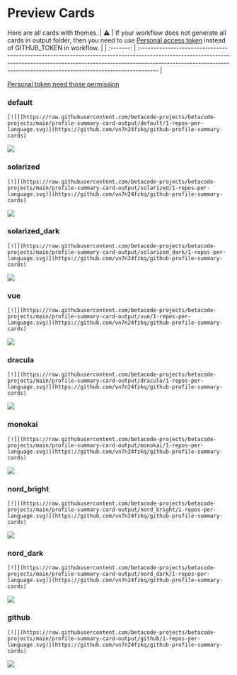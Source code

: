 
# Preview Cards

Here are all cards with themes.
| :warning: | If your workflow does not generate all cards in output folder, then you need to use [Personal access token](https://docs.github.com/en/actions/configuring-and-managing-workflows/creating-and-storing-encrypted-secrets) instead of GITHUB_TOKEN in workflow. |
| :-------: | :------------------------------------------------------------------------------------------------------------------------------------------------------------------------------------------------------------------------------------------------ |

[Personal token need those permission](https://github.com/vn7n24fzkq/github-profile-summary-cards/wiki/Personal-access-token-permissions)


### default


```
[![](https://raw.githubusercontent.com/betacode-projects/betacode-projects/main/profile-summary-card-output/default/1-repos-per-language.svg)](https://github.com/vn7n24fzkq/github-profile-summary-cards)
```
![](https://raw.githubusercontent.com/betacode-projects/betacode-projects/main/profile-summary-card-output/default/1-repos-per-language.svg)


### solarized


```
[![](https://raw.githubusercontent.com/betacode-projects/betacode-projects/main/profile-summary-card-output/solarized/1-repos-per-language.svg)](https://github.com/vn7n24fzkq/github-profile-summary-cards)
```
![](https://raw.githubusercontent.com/betacode-projects/betacode-projects/main/profile-summary-card-output/solarized/1-repos-per-language.svg)


### solarized_dark


```
[![](https://raw.githubusercontent.com/betacode-projects/betacode-projects/main/profile-summary-card-output/solarized_dark/1-repos-per-language.svg)](https://github.com/vn7n24fzkq/github-profile-summary-cards)
```
![](https://raw.githubusercontent.com/betacode-projects/betacode-projects/main/profile-summary-card-output/solarized_dark/1-repos-per-language.svg)


### vue


```
[![](https://raw.githubusercontent.com/betacode-projects/betacode-projects/main/profile-summary-card-output/vue/1-repos-per-language.svg)](https://github.com/vn7n24fzkq/github-profile-summary-cards)
```
![](https://raw.githubusercontent.com/betacode-projects/betacode-projects/main/profile-summary-card-output/vue/1-repos-per-language.svg)


### dracula


```
[![](https://raw.githubusercontent.com/betacode-projects/betacode-projects/main/profile-summary-card-output/dracula/1-repos-per-language.svg)](https://github.com/vn7n24fzkq/github-profile-summary-cards)
```
![](https://raw.githubusercontent.com/betacode-projects/betacode-projects/main/profile-summary-card-output/dracula/1-repos-per-language.svg)


### monokai


```
[![](https://raw.githubusercontent.com/betacode-projects/betacode-projects/main/profile-summary-card-output/monokai/1-repos-per-language.svg)](https://github.com/vn7n24fzkq/github-profile-summary-cards)
```
![](https://raw.githubusercontent.com/betacode-projects/betacode-projects/main/profile-summary-card-output/monokai/1-repos-per-language.svg)


### nord_bright


```
[![](https://raw.githubusercontent.com/betacode-projects/betacode-projects/main/profile-summary-card-output/nord_bright/1-repos-per-language.svg)](https://github.com/vn7n24fzkq/github-profile-summary-cards)
```
![](https://raw.githubusercontent.com/betacode-projects/betacode-projects/main/profile-summary-card-output/nord_bright/1-repos-per-language.svg)


### nord_dark


```
[![](https://raw.githubusercontent.com/betacode-projects/betacode-projects/main/profile-summary-card-output/nord_dark/1-repos-per-language.svg)](https://github.com/vn7n24fzkq/github-profile-summary-cards)
```
![](https://raw.githubusercontent.com/betacode-projects/betacode-projects/main/profile-summary-card-output/nord_dark/1-repos-per-language.svg)


### github


```
[![](https://raw.githubusercontent.com/betacode-projects/betacode-projects/main/profile-summary-card-output/github/1-repos-per-language.svg)](https://github.com/vn7n24fzkq/github-profile-summary-cards)
```
![](https://raw.githubusercontent.com/betacode-projects/betacode-projects/main/profile-summary-card-output/github/1-repos-per-language.svg)

